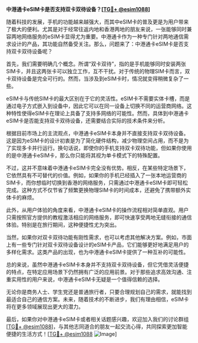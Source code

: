 **中港通卡eSIM卡是否支持双卡双待设备？[[TG💪+ @esim1088](https://t.me/s/esim1088)]**

随着科技的发展，手机的功能越来越强大，而其中eSIM卡的普及更是为用户带来了极大的便利。尤其是对于经常往返内地和香港两地的朋友来说，一张能够同时兼容两地网络服务的eSIM卡显得尤为重要。中港通卡作为一种专门针对两地通信需求设计的产品，其功能自然备受关注。那么，问题来了：中港通卡eSIM卡是否支持双卡双待设备呢？

首先，我们需要明确几个概念。所谓“双卡双待”，指的是手机能够同时安装两张SIM卡，并且这两张卡可以独立工作，互不干扰。对于传统的物理SIM卡而言，双卡双待设备是完全可行的。然而，当涉及到eSIM卡时，情况就变得稍微复杂了一些。

eSIM卡与传统SIM卡的最大区别在于它的灵活性。eSIM卡不需要实体卡槽，而是通过电子方式嵌入到设备中，因此它可以在同一设备上切换不同的运营商网络。这种特性使得eSIM卡在理论上具备了支持多网络的可能性。然而，具体到中港通卡eSIM卡是否能支持双卡双待设备，还需要结合实际的技术条件来分析。

根据目前市场上的主流观点，中港通卡eSIM卡本身并不直接支持双卡双待设备。这是因为eSIM卡的设计初衷是为了简化硬件结构，减少物理空间占用，而不是为了实现多卡并行运行。换句话说，即使你的手机支持双卡双待功能，但如果你使用的是中港通卡eSIM卡，那么你只能将其视为单卡模式下的特殊配置。

不过，这并不意味着中港通卡eSIM卡完全没有优势。相反，在某些特定场景下，它依然具有不可替代的价值。例如，如果你的手机已经插入了一张本地运营商的SIM卡，而你想临时切换到香港的网络服务，只需通过中港通卡eSIM卡即可轻松完成。这种方式不仅节省了频繁更换物理SIM卡的时间成本，还避免了携带额外实体卡的麻烦。

此外，从用户体验的角度来看，中港通卡eSIM卡的操作流程相对简单直观。用户只需按照官方提供的教程激活相应的网络服务，即可快速享受两地无缝衔接的通信体验。特别是在旅行期间，这种便捷性尤为突出。

当然，如果你对双卡双待功能有刚性需求，也可以考虑其他解决方案。例如，市面上有一些专门针对双卡双待设备设计的eSIM卡产品，它们能够更好地满足用户的多样化需求。这类产品的出现，也为中港通卡eSIM卡提供了一种互补的可能性。

总的来说，虽然中港通卡eSIM卡本身并不支持双卡双待设备，但它凭借灵活便捷的特点，在特定应用场景下仍然拥有广泛的应用前景。对于那些追求高效沟通、注重实用性的用户来说，中港通卡eSIM卡无疑是一个值得信赖的选择。

无论你是商务人士、学生党还是普通旅行者，只要合理规划自己的需求，就能找到最适合自己的通信方案。未来，随着技术的不断进步，我们有理由相信，eSIM卡将在更多领域展现出更大的潜力。

最后，如果你对中港通卡eSIM卡或者相关话题感兴趣，欢迎加入我们的讨论群组[[TG💪+ @esim1088](https://t.me/s/esim1088)]，与其他志同道合的朋友一起交流心得，共同探索更加智能便捷的生活方式！[[TG💪+ @esim1088](https://t.me/s/esim1088) ![Image](https://i.postimg.cc/4NQfJmqS/Snipaste-2025-05-13-00-14-12.png)]